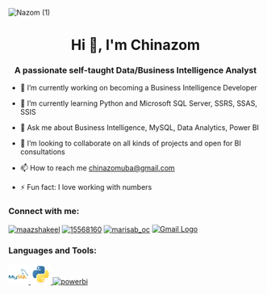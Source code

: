 ![Nazom (1)](https://user-images.githubusercontent.com/90289616/153733885-b2e40639-80fa-46d4-913c-ef9e62894b0b.png)

<h1 align="center">Hi 👋, I'm Chinazom</h1>
<h3 align="center">A passionate self-taught Data/Business Intelligence Analyst</h3>

- 🔭 I’m currently working on becoming a Business Intelligence Developer

- 🌱 I’m currently learning Python and Microsoft SQL Server, SSRS, SSAS, SSIS

- 💬 Ask me about Business Intelligence, MySQL, Data Analytics, Power BI

- 👯 I’m looking to collaborate on all kinds of projects and open for BI consultations

- 📫 How to reach me chinazomuba@gmail.com

- ⚡ Fun fact: I love working with numbers

<h3 align="left">Connect with me:</h3>
<p align="left">
<a href="https://www.linkedin.com/in/chinazomuba/" target="blank"><img align="center" src="https://raw.githubusercontent.com/rahuldkjain/github-profile-readme-generator/master/src/images/icons/Social/linked-in-alt.svg" alt="maazshakeel" height="30" width="40" /></a>
<a href="https://stackoverflow.com/users/16744944/chinazom" target="blank"><img align="center" src="https://raw.githubusercontent.com/rahuldkjain/github-profile-readme-generator/master/src/images/icons/Social/stack-overflow.svg" alt="15568160" height="30" width="40" /></a>
<a href="https://instagram.com/naz_zeee" target="blank"><img align="center" src="https://raw.githubusercontent.com/rahuldkjain/github-profile-readme-generator/master/src/images/icons/Social/instagram.svg" alt="marisab_oc" height="30" width="40" /></a>
<a href="mailto:chinazomuba@gmail.com" target="_blank"><img src="images/official-gmail-icon.svg" alt="Gmail Logo" width="50"></a>&emsp;
</p>

<h3 align="left">Languages and Tools:</h3>
<p align="left">  <a href="https://www.mysql.com/" target="_blank"> <img src="https://raw.githubusercontent.com/devicons/devicon/master/icons/mysql/mysql-original-wordmark.svg" alt="mysql" width="40" height="40"/> </a> <a href="https://www.python.org" target="_blank"> <img src="https://raw.githubusercontent.com/devicons/devicon/master/icons/python/python-original.svg" alt="python" width="40" height="40"/> </a> <a href="https://powerbi.microsoft.com/en-ca/downloads/" target="_blank"> <img src="![PowerBI-Logo](https://user-images.githubusercontent.com/90289616/153734432-9a58eac4-396a-4ccd-a8f2-72bf70c1e259.png)
" alt="powerbi" width="40" height="40"/> </a> <a  
</p>



<!--
**NazomU/NazomU** is a ✨ _special_ ✨ repository because its `README.md` (this file) appears on your GitHub profile.

Here are some ideas to get you started:

- :chart_with_downwards_trend:
- 🔭 I’m currently working on .
- 🌱 I’m currently learning ...
- 👯 I’m looking to collaborate on ...
- 🤔 I’m looking for help with ...
- 💬 Ask me about ...
- 📫 How to reach me: ...
- 😄 Pronouns: ...
- ⚡ Fun fact: ...
-->
